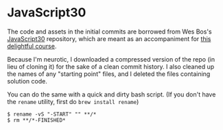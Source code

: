 # JavaScript30
The code and assets in the initial commits are borrowed from Wes Bos's
[JavaScript30](https://github.com/wesbos/JavaScript30) repository, which are meant as
an accompaniment for [this delightful course](https://javascript30.com/).

Because I'm neurotic, I downloaded a compressed version of the repo (in lieu of cloning it) for
the sake of a clean commit history. I also cleaned up the names of any "starting point" files,
and I deleted the files containing solution code.

You can do the same with a quick and dirty bash script. (If you don't have the `rename` utility,
first do `brew install rename`)
```
$ rename -vS "-START" "" **/*
$ rm **/*-FINISHED*
```
